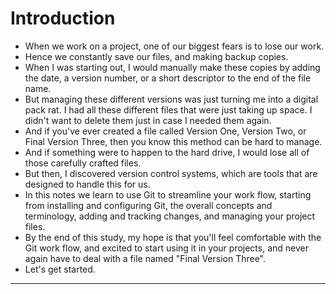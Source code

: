 # Introduction
- When we work on a project, one of our biggest fears is to lose our work.
- Hence we constantly save our files, and making backup copies. 
- When I was starting out, I would manually make these copies by adding the date, a version number, or a short descriptor to the end of the file name. 
- But managing these different versions was just turning me into a digital pack rat. I had all these different files that were just taking up space. I didn't want to delete them just in case I needed them again. 
- And if you've ever created a file called Version One, Version Two, or Final Version Three, then you know this method can be hard to manage. 
- And if something were to happen to the hard drive, I would lose all of those carefully crafted files. 
- But then, I discovered version control systems, which are tools that are designed to handle this for us. 
- In this notes we learn to use Git to streamline your work flow, starting from installing and configuring Git, the overall concepts and terminology, adding and tracking changes, and managing your project files. 
- By the end of this study, my hope is that you'll feel comfortable with the Git work flow, and excited to start using it in your projects, and never again have to deal with a file named "Final Version Three". 
- Let's get started. <br/>
<hr>
